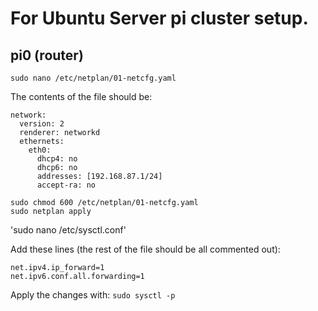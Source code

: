 # For Ubuntu Server pi cluster setup.

## pi0 (router)

`sudo nano /etc/netplan/01-netcfg.yaml`

The contents of the file should be:
```
network:
  version: 2
  renderer: networkd
  ethernets:
    eth0:
      dhcp4: no
      dhcp6: no
      addresses: [192.168.87.1/24]
      accept-ra: no
```

```
sudo chmod 600 /etc/netplan/01-netcfg.yaml
sudo netplan apply
```

'sudo nano /etc/sysctl.conf'

Add these lines (the rest of the file should be all commented out):
```
net.ipv4.ip_forward=1
net.ipv6.conf.all.forwarding=1
```

Apply the changes with:
`sudo sysctl -p`
